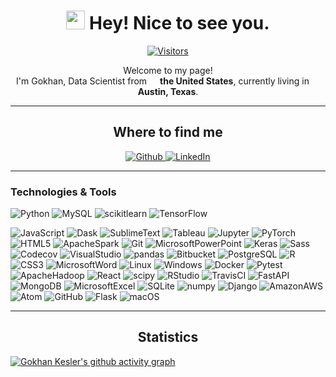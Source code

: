 <div style="text-align:center"> 

<h1><img src="https://emojis.slackmojis.com/emojis/images/1531849430/4246/blob-sunglasses.gif?1531849430" width="30"/> Hey! Nice to see you.</h1>

[![Visitors](https://api.visitorbadge.io/api/visitors?path=https%3A%2F%2Fgithub.com%2Fgokhankesler&countColor=%2337d67a)](https://visitorbadge.io/status?path=https%3A%2F%2Fgithub.com%2Fgokhankesler)

<p>Welcome to my page! </br> I'm Gokhan, Data Scientist from <img src="https://cdn-icons-png.flaticon.com/512/197/197484.png" width="13"/> <b>the United States</b>, currently living in <img src="https://cdn.countryflags.com/thumbs/texas/flag-round-250.png" width="13"/> <b>Austin, Texas</b>. </p>
<hr>
<h2 style="text-align:center">Where to find me</h2>

<p >
    <a href="https://github.com/gokhankesler" target="_blank">
        <img alt="Github" src="https://img.shields.io/badge/GitHub-%2312100E.svg?&style=for-the-badge&logo=Github&logoColor=white" />
    </a> 
    <a href="https://www.linkedin.com/in/gokhan-kesler" target="_blank">
        <img alt="LinkedIn" src="https://img.shields.io/badge/linkedin-%230077B5.svg?&style=for-the-badge&logo=linkedin&logoColor=white" />
    </a> 
</p>
</div>
<hr>

### Technologies & Tools
![Python](https://img.shields.io/badge/-Python-3776AB?logo=Python&logoColor=white)
![MySQL](https://img.shields.io/badge/-MySQL-4479A1?logo=MySQL&logoColor=white)
![scikitlearn](https://img.shields.io/badge/-scikitlearn-F7931E?logo=scikitlearn&logoColor=white)
![TensorFlow](https://img.shields.io/badge/-TensorFlow-FF6F00?logo=TensorFlow&logoColor=white)

![JavaScript](https://img.shields.io/badge/-JavaScript-F7DF1E?logo=JavaScript&logoColor=white)
![Dask](https://img.shields.io/badge/-Dask-FDA061?logo=Dask&logoColor=white)
![SublimeText](https://img.shields.io/badge/-Sublime_Text-FF9800?logo=SublimeText&logoColor=white)
![Tableau](https://img.shields.io/badge/-Tableau-E97627?logo=Tableau&logoColor=white)
![Jupyter](https://img.shields.io/badge/-Jupyter-F37626?logo=Jupyter&logoColor=white)
![PyTorch](https://img.shields.io/badge/-PyTorch-EE4C2C?logo=PyTorch&logoColor=white)
![HTML5](https://img.shields.io/badge/-HTML5-E34F26?logo=HTML5&logoColor=white)
![ApacheSpark](https://img.shields.io/badge/-Apache_Spark-E25A1C?logo=ApacheSpark&logoColor=white)
![Git](https://img.shields.io/badge/-Git-F05032?logo=Git&logoColor=white)
![MicrosoftPowerPoint](https://img.shields.io/badge/-Microsoft_PowerPoint-B7472A?logo=MicrosoftPowerPoint&logoColor=white)
![Keras](https://img.shields.io/badge/-Keras-D00000?logo=Keras&logoColor=white)
![Sass](https://img.shields.io/badge/-Sass-CC6699?logo=Sass&logoColor=white)
![Codecov](https://img.shields.io/badge/-Codecov-F01F7A?logo=Codecov&logoColor=white)
![VisualStudio](https://img.shields.io/badge/-Visual_Studio-5C2D91?logo=VisualStudio&logoColor=white)
![pandas](https://img.shields.io/badge/-pandas-150458?logo=pandas&logoColor=white)
![Bitbucket](https://img.shields.io/badge/-Bitbucket-0052CC?logo=Bitbucket&logoColor=white)
![PostgreSQL](https://img.shields.io/badge/-PostgreSQL-4169E1?logo=PostgreSQL&logoColor=white)
![R](https://img.shields.io/badge/-R-276DC3?logo=R&logoColor=white)
![CSS3](https://img.shields.io/badge/-CSS3-1572B6?logo=CSS3&logoColor=white)
![MicrosoftWord](https://img.shields.io/badge/-Microsoft_Word-2B579A?logo=MicrosoftWord&logoColor=white)
![Linux](https://img.shields.io/badge/-Linux-0A9EDC?logo=Linux&logoColor=white)
![Windows](https://img.shields.io/badge/-Windows-0078D6?logo=Windows&logoColor=white)
![Docker](https://img.shields.io/badge/-Docker-2496ED?logo=Docker&logoColor=white)
![Pytest](https://img.shields.io/badge/-Pytest-0A9EDC?logo=Pytest&logoColor=white)
![ApacheHadoop](https://img.shields.io/badge/-Apache_Hadoop-66CCFF?logo=ApacheHadoop&logoColor=white)
![React](https://img.shields.io/badge/-React-61DAFB?logo=React&logoColor=white)
![scipy](https://img.shields.io/badge/-scipy-8CAAE6?logo=scipy&logoColor=white)
![RStudio](https://img.shields.io/badge/-RStudio-75AADB?logo=RStudio&logoColor=white)
![TravisCI](https://img.shields.io/badge/-Travis_CI-3EAAAF?logo=TravisCI&logoColor=white)
![FastAPI](https://img.shields.io/badge/-FastAPI-009688?logo=FastAPI&logoColor=white)
![MongoDB](https://img.shields.io/badge/-MongoDB-47A248?logo=MongoDB&logoColor=white)
![MicrosoftExcel](https://img.shields.io/badge/-Microsoft_Excel-217346?logo=MicrosoftExcel&logoColor=white)
![SQLite](https://img.shields.io/badge/-SQLite-003B57?logo=SQLite&logoColor=white)
![numpy](https://img.shields.io/badge/-numpy-013243?logo=numpy&logoColor=white)
![Django](https://img.shields.io/badge/-Django-092E20?logo=Django&logoColor=white)
![AmazonAWS](https://img.shields.io/badge/-Amazon_AWS-232F3E?logo=AmazonAWS&logoColor=white)
![Atom](https://img.shields.io/badge/-Atom-66595C?logo=Atom&logoColor=white)
![GitHub](https://img.shields.io/badge/-GitHub-181717?logo=GitHub&logoColor=white)
![Flask](https://img.shields.io/badge/-Flask-000000?logo=Flask&logoColor=white)
![macOS](https://img.shields.io/badge/-macOS-000000?logo=macOS&logoColor=white)

<hr>
<h2 style="text-align:center">Statistics</h2>

[![Gokhan Kesler's github activity graph](https://activity-graph.herokuapp.com/graph?username=gokhankesler&custom_title=gokhankesler's%20contributio&theme=github)](https://github.com/gokhankesler/github-readme-activity-graph)
